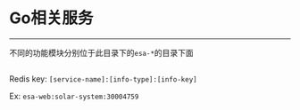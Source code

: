 # Go相关服务

---

不同的功能模块分别位于此目录下的`esa-*`的目录下面

##

Redis key: `[service-name]:[info-type]:[info-key]`

Ex: `esa-web:solar-system:30004759`
